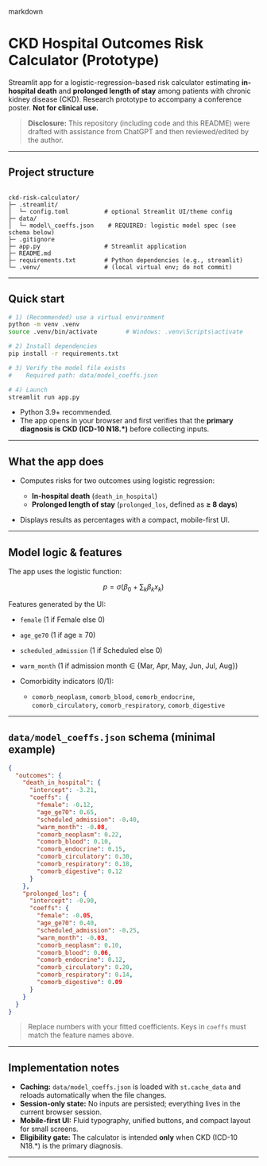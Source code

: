 markdown
# CKD Hospital Outcomes Risk Calculator (Prototype)

Streamlit app for a logistic-regression–based risk calculator estimating **in-hospital death** and **prolonged length of stay** among patients with chronic kidney disease (CKD). Research prototype to accompany a conference poster. **Not for clinical use.**

> **Disclosure:** This repository (including code and this README) were drafted with assistance from ChatGPT and then reviewed/edited by the author.

---

## Project structure

```

ckd-risk-calculator/
├─ .streamlit/
│  └─ config.toml          # optional Streamlit UI/theme config
├─ data/
│  └─ model\_coeffs.json    # REQUIRED: logistic model spec (see schema below)
├─ .gitignore
├─ app.py                  # Streamlit application
├─ README.md
├─ requirements.txt        # Python dependencies (e.g., streamlit)
└─ .venv/                  # (local virtual env; do not commit)

```

---

## Quick start

```bash
# 1) (Recommended) use a virtual environment
python -m venv .venv
source .venv/bin/activate        # Windows: .venv\Scripts\activate

# 2) Install dependencies
pip install -r requirements.txt  

# 3) Verify the model file exists
#    Required path: data/model_coeffs.json

# 4) Launch
streamlit run app.py
````

* Python 3.9+ recommended.
* The app opens in your browser and first verifies that the **primary diagnosis is CKD (ICD-10 N18.\*)** before collecting inputs.

---

## What the app does

* Computes risks for two outcomes using logistic regression:

  * **In-hospital death** (`death_in_hospital`)
  * **Prolonged length of stay** (`prolonged_los`, defined as **≥ 8 days**)
* Displays results as percentages with a compact, mobile-first UI.

---

## Model logic & features

The app uses the logistic function:

$$
p = \sigma(\beta_0 + \sum_k \beta_k x_k)
$$

Features generated by the UI:

* `female` (1 if Female else 0)
* `age_ge70` (1 if age ≥ 70)
* `scheduled_admission` (1 if Scheduled else 0)
* `warm_month` (1 if admission month ∈ {Mar, Apr, May, Jun, Jul, Aug})
* Comorbidity indicators (0/1):

  * `comorb_neoplasm`, `comorb_blood`, `comorb_endocrine`,
    `comorb_circulatory`, `comorb_respiratory`, `comorb_digestive`

---

## `data/model_coeffs.json` schema (minimal example)

```json
{
  "outcomes": {
    "death_in_hospital": {
      "intercept": -3.21,
      "coeffs": {
        "female": -0.12,
        "age_ge70": 0.65,
        "scheduled_admission": -0.40,
        "warm_month": -0.08,
        "comorb_neoplasm": 0.22,
        "comorb_blood": 0.10,
        "comorb_endocrine": 0.15,
        "comorb_circulatory": 0.30,
        "comorb_respiratory": 0.18,
        "comorb_digestive": 0.12
      }
    },
    "prolonged_los": {
      "intercept": -0.90,
      "coeffs": {
        "female": -0.05,
        "age_ge70": 0.40,
        "scheduled_admission": -0.25,
        "warm_month": -0.03,
        "comorb_neoplasm": 0.10,
        "comorb_blood": 0.06,
        "comorb_endocrine": 0.12,
        "comorb_circulatory": 0.20,
        "comorb_respiratory": 0.14,
        "comorb_digestive": 0.09
      }
    }
  }
}
```

> Replace numbers with your fitted coefficients. Keys in `coeffs` must match the feature names above.

---

## Implementation notes

* **Caching:** `data/model_coeffs.json` is loaded with `st.cache_data` and reloads automatically when the file changes.
* **Session-only state:** No inputs are persisted; everything lives in the current browser session.
* **Mobile-first UI:** Fluid typography, unified buttons, and compact layout for small screens.
* **Eligibility gate:** The calculator is intended **only** when CKD (ICD-10 N18.\*) is the primary diagnosis.

---

```

